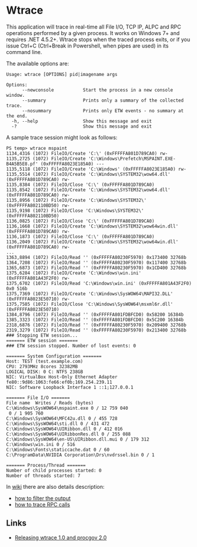 
# Wtrace

This application will trace in real-time all File I/O, TCP IP, ALPC and RPC operations performed by a given process. It works on Windows 7+ and requires .NET 4.5.2+. Wtrace stops when the traced process exits, or if you issue Ctrl+C (Ctrl+Break in Powershell, when pipes are used) in its command line.

The available options are:

```
Usage: wtrace [OPTIONS] pid|imagename args

Options:
      --newconsole           Start the process in a new console window.
      --summary              Prints only a summary of the collected trace.
      --nosummary            Prints only ETW events - no summary at the end.
  -h, --help                 Show this message and exit
  -?                         Show this message and exit
```

A sample trace session might look as follows:

```
PS temp> wtrace mspaint
1134,4316 (1072) FileIO/Create 'C:\' (0xFFFFFA801D789CA0) rw-
1135,2725 (1072) FileIO/Create 'C:\Windows\Prefetch\MSPAINT.EXE-B4A5B5E8.pf' (0xFFFFFA8023E185A0) ---
1135,5118 (1072) FileIO/Create 'C:\Windows' (0xFFFFFA8023E185A0) rw-
1135,5514 (1072) FileIO/Create 'C:\Windows\SYSTEM32\wow64.dll' (0xFFFFFA801D789CA0) rw-
1135,8384 (1072) FileIO/Close 'C:\' (0xFFFFFA801D789CA0)
1135,8542 (1072) FileIO/Create 'C:\Windows\SYSTEM32\wow64.dll' (0xFFFFFA801D789CA0) rw-
1135,8956 (1072) FileIO/Create 'C:\Windows\SYSTEM32\' (0xFFFFFA802110BD50) rw-
1135,9198 (1072) FileIO/Close 'C:\Windows\SYSTEM32\' (0xFFFFFA802110BD50)
1136,0825 (1072) FileIO/Close 'C:\' (0xFFFFFA801D789CA0)
1136,1668 (1072) FileIO/Create 'C:\Windows\SYSTEM32\wow64win.dll' (0xFFFFFA801D789CA0) rw-
1136,1873 (1072) FileIO/Close 'C:\' (0xFFFFFA801D789CA0)
1136,2049 (1072) FileIO/Create 'C:\Windows\SYSTEM32\wow64win.dll' (0xFFFFFA801D789CA0) rw-
...
1363,8894 (1072) FileIO/Read '' (0xFFFFFA80230F5970) 0x173400 32768b
1364,7208 (1072) FileIO/Read '' (0xFFFFFA80230F5970) 0x117400 32768b
1365,6873 (1072) FileIO/Read '' (0xFFFFFA80230F5970) 0x1CD400 32768b
1375,6284 (1072) FileIO/Create 'C:\Windows\win.ini' (0xFFFFFA801A43F2F0) rw-
1375,6702 (1072) FileIO/Read 'C:\Windows\win.ini' (0xFFFFFA801A43F2F0) 0x0 516b
1375,7369 (1072) FileIO/Create 'C:\Windows\SysWOW64\MAPI32.DLL' (0xFFFFFA8023E50710) rw-
1375,7585 (1072) FileIO/Close 'C:\Windows\SysWOW64\msxml6r.dll' (0xFFFFFA8023E50710)
1384,8796 (1072) FileIO/Read '' (0xFFFFFA801FDBFCD0) 0x58200 16384b
1385,3323 (1072) FileIO/Read '' (0xFFFFFA801FDBFCD0) 0x5C200 16384b
2318,6876 (1072) FileIO/Read '' (0xFFFFFA80230F5970) 0x209400 32768b
2319,3279 (1072) FileIO/Read '' (0xFFFFFA80230F5970) 0x213400 32768b
### Stopping ETW session...
======= ETW session =======
### ETW session stopped. Number of lost events: 0

======= System Configuration =======
Host: TEST (test.example.com)
CPU: 2793MHz 8cores 32382MB
LOGICAL DISK: 0 C: NTFS 238GB
NIC: VirtualBox Host-Only Ethernet Adapter fe80::9d86:1063:fe66:ef0b;169.254.239.11
NIC: Software Loopback Interface 1 ::1;127.0.0.1

======= File I/O =======
File name  Writes / Reads (bytes)
C:\Windows\SysWOW64\mspaint.exe 0 / 12 759 040
 0 / 1 905 760
C:\Windows\SysWOW64\MFC42u.dll 0 / 455 728
C:\Windows\SysWOW64\sti.dll 0 / 431 472
C:\Windows\SysWOW64\UIRibbon.dll 0 / 412 016
C:\Windows\SysWOW64\UIRibbonRes.dll 0 / 255 088
C:\Windows\SysWOW64\en-US\UIRibbon.dll.mui 0 / 179 312
C:\Windows\win.ini 0 / 516
C:\Windows\Fonts\staticcache.dat 0 / 60
C:\ProgramData\NVIDIA Corporation\Drs\nvdrssel.bin 0 / 1

======= Process/Thread =======
Number of child processes started: 0
Number of threads started: 7
```

In [wiki](https://github.com/lowleveldesign/wtrace/wiki) there are also details description:

- [how to filter the output](https://github.com/lowleveldesign/wtrace/wiki/Filtering-Output)
- [how to trace RPC calls](https://github.com/lowleveldesign/wtrace/wiki/Tracing-RPC)

## Links

- [Releasing wtrace 1.0 and procgov 2.0](https://lowleveldesign.wordpress.com/2016/10/21/releasing-wtrace-1-0-and-procgov-2-0/)

